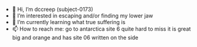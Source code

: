 - 👋 Hi, I’m dccreep (subject-0173)
- 👀 I’m interested in escaping and/or finding my lower jaw
- 🌱 I’m currently learning what true suffering is
- 📫 How to reach me: go to antarctica site 6 quite hard to miss it is great big and orange and has site 06 written on the side

<!---
dccreep/dccreep is a ✨ special ✨ repository because its `README.md` (this file) appears on your GitHub profile.
You can click the Preview link to take a look at your changes.
--->
